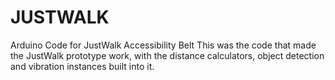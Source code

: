 # JUSTWALK
Arduino Code for JustWalk Accessibility Belt
This was the code that made the JustWalk prototype work, with the distance calculators, object detection and vibration instances built into it.
